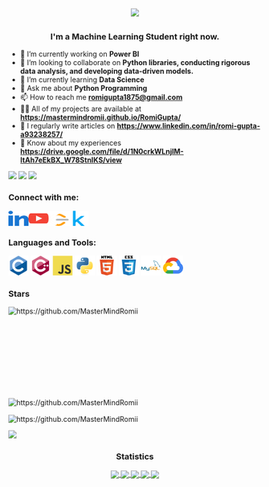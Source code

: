 <h1 align="center">
    <img src="https://readme-typing-svg.herokuapp.com/?font=Righteous&size=35&center=true&vCenter=true&width=500&height=70&duration=4000&lines=Hi+There!+👋;+I'm+Romi+Gupta !;" />
</h1>
<h3 align="center">I'm a Machine Learning Student right now.</h3>

- 🔭 I’m currently working on **Power BI**
- 👯 I’m looking to collaborate on **Python libraries, conducting rigorous data analysis, and developing data-driven models.**
- 🌱 I’m currently learning **Data Science**
- 💬 Ask me about **Python Programming**
- 📫 How to reach me **romigupta1875@gmail.com**
- 👨‍💻 All of my projects are available at **https://mastermindromii.github.io/RomiGupta/**
- 📝 I regularly write articles on **https://www.linkedin.com/in/romi-gupta-a93238257/**
- 📄 Know about my experiences **https://drive.google.com/file/d/1N0crkWLnjlM-ltAh7eEkBX_W78StnIKS/view**

<div> <a href="https://www.linkedin.com/in/https://www.linkedin.com/in/romi-gupta-a93238257/" target="_blank"><img src="https://img.shields.io/badge/LinkedIn-0077B5?style=for-the-badge&logo=linkedin&logoColor=white" target="_blank"></a>
<a href="https://github.com/https://github.com/MasterMindRomii" target="_blank"><img src="https://img.shields.io/badge/GitHub-100000?style=for-the-badge&logo=github&logoColor=white" target="_blank"></a>
<a href = "mailto:romigupta1875@gmail.com"><img src="https://img.shields.io/badge/-Gmail-%23333?style=for-the-badge&logo=gmail&logoColor=white" target="_blank"></a>
</div><h3 align="left">Connect with me:</h3>
<p align="left">
<a href="https://linkedin.com/in/https://www.linkedin.com/in/romi-gupta-a93238257/" target="blank"><img align="center" src="https://raw.githubusercontent.com/teamedwardforever/Readme-Generator/71f25dd8b98329b168142a6b782a107b75eab178/svg/Social/linked-in-alt.svg" alt="https://www.linkedin.com/in/romi-gupta-a93238257/" height="30" width="40" /></a><a href="https://www.youtube.com/c/https://www.youtube.com/channel/UCRwnEpBctkLafV2knU62r2A" target="blank"><img align="center" src="https://raw.githubusercontent.com/teamedwardforever/Readme-Generator/71f25dd8b98329b168142a6b782a107b75eab178/svg/Social/youtube.svg" alt="https://www.youtube.com/channel/UCRwnEpBctkLafV2knU62r2A" height="30" width="40" /></a><a href="https://www.leetcode.com/https://leetcode.com/RomiGuptaCS/" target="blank"><img align="center" src="https://raw.githubusercontent.com/teamedwardforever/Readme-Generator/71f25dd8b98329b168142a6b782a107b75eab178/svg/Social/leet-code.svg" alt="https://leetcode.com/RomiGuptaCS/" height="30" width="40" /></a><a href="https://kaggle.com/https://www.kaggle.com/romiigupta" target="blank"><img align="center" src="https://raw.githubusercontent.com/teamedwardforever/Readme-Generator/71f25dd8b98329b168142a6b782a107b75eab178/svg/Social/kaggle.svg" alt="https://www.kaggle.com/romiigupta" height="30" width="40" /></a></p>

<h3 align="left">Languages and Tools:</h3>
<p align="left">
<img src="https://raw.githubusercontent.com/teamedwardforever/Readme-Generator/71f25dd8b98329b168142a6b782a107b75eab178/svg/Skills/Languages/c-original.svg" alt="C" width="40" height="40"/>
<img src="https://raw.githubusercontent.com/teamedwardforever/Readme-Generator/71f25dd8b98329b168142a6b782a107b75eab178/svg/Skills/Languages/cplusplus-original.svg" alt="CPP" width="40" height="40"/>
<img src="https://raw.githubusercontent.com/teamedwardforever/Readme-Generator/71f25dd8b98329b168142a6b782a107b75eab178/svg/Skills/Languages/javascript-original.svg" alt="Javascript" width="40" height="40"/>
<img src="https://raw.githubusercontent.com/teamedwardforever/Readme-Generator/71f25dd8b98329b168142a6b782a107b75eab178/svg/Skills/Languages/python-original.svg" alt="Python" width="40" height="40"/>
<img src="https://raw.githubusercontent.com/teamedwardforever/Readme-Generator/71f25dd8b98329b168142a6b782a107b75eab178/svg/Skills/Frontend/html5-original-wordmark.svg" alt="HTML" width="40" height="40"/>
<img src="https://raw.githubusercontent.com/teamedwardforever/Readme-Generator/71f25dd8b98329b168142a6b782a107b75eab178/svg/Skills/Frontend/css3-original-wordmark.svg" alt="Css" width="40" height="40"/>
<img src="https://raw.githubusercontent.com/teamedwardforever/Readme-Generator/71f25dd8b98329b168142a6b782a107b75eab178/svg/Skills/Database/mysql-original-wordmark.svg" alt="Mysql" width="40" height="40"/>
<img src="https://raw.githubusercontent.com/teamedwardforever/Readme-Generator/71f25dd8b98329b168142a6b782a107b75eab178/svg/Skills/Devops/google_cloud-icon.svg" alt="Google Cloud" width="40" height="40"/>
</p>

<h3 align="left">Stars</h3>
<img align="left" height="180em" src="https://github-readme-stats.vercel.app/api/top-langs/?username=https://github.com/MasterMindRomii&layout=compact&theme=" alt=https://github.com/MasterMindRomii />

<p>&nbsp;<img align="center" height="180em" src="https://github-readme-stats.vercel.app/api?username=https://github.com/MasterMindRomii&show_icons=true&locale=en&theme=" alt="https://github.com/MasterMindRomii" /></p>

<p><img align="center" height="180em" src="https://github-readme-streak-stats.herokuapp.com/?user=https://github.com/MasterMindRomii&theme=" alt="https://github.com/MasterMindRomii" /></p>

<img src="https://user-images.githubusercontent.com/73097560/115834477-dbab4500-a447-11eb-908a-139a6edaec5c.gif"><h3 align="center">Statistics</h3>
<div align="center">
<a href="https://github.com/https://github.com/MasterMindRomii">
<img align="center" src="http://github-profile-summary-cards.vercel.app/api/cards/stats?username=https://github.com/MasterMindRomii&theme=2077" height="180em" />
<img align="center" src="http://github-profile-summary-cards.vercel.app/api/cards/most-commit-language?username=https://github.com/MasterMindRomii&theme=2077" height="180em" />
<img align="center" src="http://github-profile-summary-cards.vercel.app/api/cards/repos-per-language?username=https://github.com/MasterMindRomii&theme=2077" height="180em" />
<img align="center" src="http://github-profile-summary-cards.vercel.app/api/cards/productive-time?username=https://github.com/MasterMindRomii&theme=2077" height="180em" />
<img align="center" src="http://github-profile-summary-cards.vercel.app/api/cards/profile-details?username=https://github.com/MasterMindRomii&theme=2077" height="180em" />
</div>
